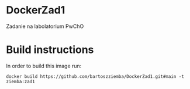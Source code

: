 # DockerZad1
Zadanie na labolatorium PwChO

# Build instructions

In order to build this image run:
```
docker build https://github.com/bartoszziemba/DockerZad1.git#main -t ziemba:zad1
```
